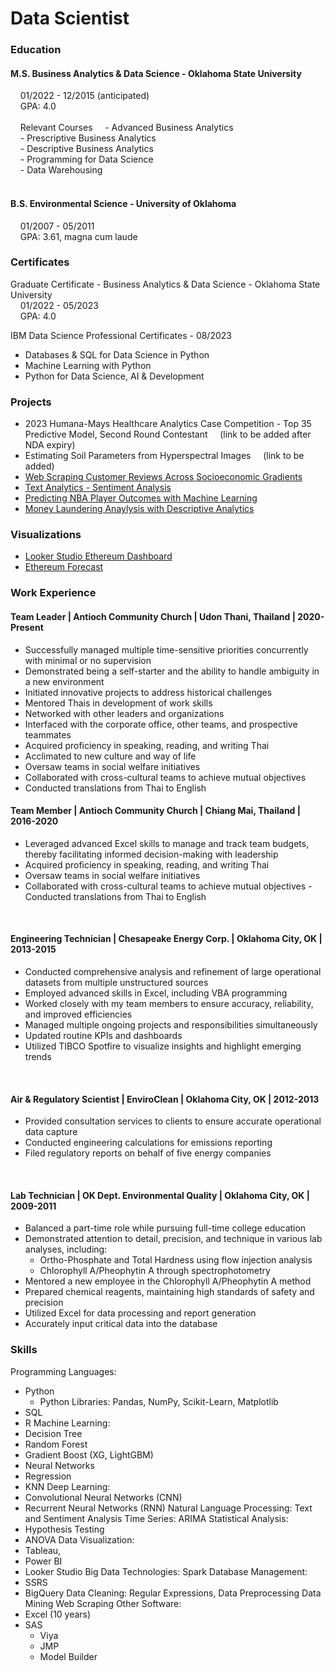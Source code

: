 # Data Scientist

### Education
#### M.S. Business Analytics & Data Science - Oklahoma State University  
&nbsp;&nbsp;&nbsp;&nbsp;01/2022 - 12/2015 (anticipated)<br>
&nbsp;&nbsp;&nbsp;&nbsp;GPA: 4.0<br>
<br>
&nbsp;&nbsp;&nbsp;&nbsp;Relevant Courses
&nbsp;&nbsp;&nbsp;&nbsp;- Advanced Business Analytics<br>
&nbsp;&nbsp;&nbsp;&nbsp;- Prescriptive Business Analytics <br>
&nbsp;&nbsp;&nbsp;&nbsp;- Descriptive Business Analytics <br>
&nbsp;&nbsp;&nbsp;&nbsp;- Programming for Data Science <br>
&nbsp;&nbsp;&nbsp;&nbsp;- Data Warehousing<br>
<br>

#### B.S. Environmental Science - University of Oklahoma
&nbsp;&nbsp;&nbsp;&nbsp;01/2007 - 05/2011<br>
&nbsp;&nbsp;&nbsp;&nbsp;GPA: 3.61, magna cum laude<br>

### Certificates
Graduate Certificate - Business Analytics & Data Science - Oklahoma State University<br>
&nbsp;&nbsp;&nbsp;&nbsp;01/2022 - 05/2023<br>
&nbsp;&nbsp;&nbsp;&nbsp;GPA: 4.0

IBM Data Science Professional Certificates - 08/2023<br>
- Databases & SQL for Data Science in Python 
- Machine Learning with Python
- Python for Data Science, AI & Development

### Projects
- 2023 Humana-Mays Healthcare Analytics Case Competition - Top 35 Predictive Model, Second Round Contestant 
&nbsp;&nbsp;&nbsp;&nbsp;(link to be added after NDA expiry)
- Estimating Soil Parameters from Hyperspectral Images
&nbsp;&nbsp;&nbsp;&nbsp;(link to be added)
- [Web Scraping Customer Reviews Across Socioeconomic Gradients](http://Customer%20Reviews%20Across%20Socioeconomic%20Gradients)
- [Text Analytics - Sentiment Analysis](https://youtu.be/XUOJAnWFNXE?si=W_bSSvfw-6oVeDIx)
- [Predicting NBA Player Outcomes with Machine Learning](https://youtu.be/J8Evj1pHUYk?si=0HYmugG7T1O2Jjo_)
- [Money Laundering Anaylysis with Descriptive Analytics](https://youtu.be/Tj0h7V5KSWk?si=S7JdzrT7RXcYY3mI)

### Visualizations
- [Looker Studio Ethereum Dashboard](/Assets/Looker_Studio_Reporting_-_9_18_23,_10_39 PM.pdf)
- [Ethereum Forecast](Assets/Ethereum_forecast.png)

### Work Experience
#### Team Leader | Antioch Community Church | Udon Thani, Thailand | 2020-Present
- Successfully managed multiple time-sensitive priorities concurrently with minimal or no supervision<br> 
- Demonstrated being a self-starter and the ability to handle ambiguity in a new environment<br>
- Initiated innovative projects to address historical challenges<br>
- Mentored Thais in development of work skills<br>
- Networked with other leaders and organizations<br>
- Interfaced with the corporate office, other teams, and prospective teammates<br>
- Acquired proficiency in speaking, reading, and writing Thai<br>
- Acclimated to new culture and way of life<br>
- Oversaw teams in social welfare initiatives<br>
- Collaborated with cross-cultural teams to achieve mutual objectives<br> 
- Conducted translations from Thai to English<br>
#### Team Member | Antioch Community Church | Chiang Mai, Thailand | 2016-2020
- Leveraged advanced Excel skills to manage and track team budgets, thereby facilitating informed decision-making with leadership
- Acquired proficiency in speaking, reading, and writing Thai<br>
- Oversaw teams in social welfare initiatives<br>
- Collaborated with cross-cultural teams to achieve mutual objectives - Conducted translations from Thai to English<br>
 <br>

#### Engineering Technician | Chesapeake Energy Corp. | Oklahoma City, OK | 2013-2015
- Conducted comprehensive analysis and refinement of large operational datasets from multiple unstructured sources<br>
- Employed advanced skills in Excel, including VBA programming<br>
- Worked closely with my team members to ensure accuracy, reliability, and improved efficiencies<br>
- Managed multiple ongoing projects and responsibilities simultaneously<br>
- Updated routine KPIs and dashboards<br>
- Utilized TIBCO Spotfire to visualize insights and highlight emerging trends<br>
<br>

#### Air & Regulatory Scientist | EnviroClean | Oklahoma City, OK | 2012-2013
- Provided consultation services to clients to ensure accurate operational data capture
- Conducted engineering calculations for emissions reporting<br>
- Filed regulatory reports on behalf of five energy companies<br>
<br>

#### Lab Technician | OK Dept. Environmental Quality | Oklahoma City, OK | 2009-2011
- Balanced a part-time role while pursuing full-time college education<br>
- Demonstrated attention to detail, precision, and technique in various lab analyses, including:<br>
    - Ortho-Phosphate and Total Hardness using flow injection analysis<br>
    - Chlorophyll A/Pheophytin A through spectrophotometry<br>
- Mentored a new employee in the Chlorophyll A/Pheophytin A method<br>
- Prepared chemical reagents, maintaining high standards of safety and precision<br>
- Utilized Excel for data processing and report generation<br>
- Accurately input critical data into the database<br>

### Skills
Programming Languages: 
- Python
    - Python Libraries: Pandas, NumPy, Scikit-Learn, Matplotlib
- SQL
- R
Machine Learning: 
- Decision Tree
- Random Forest
- Gradient Boost (XG, LightGBM)
- Neural Networks
- Regression
- KNN
Deep Learning: 
- Convolutional Neural Networks (CNN)
- Recurrent Neural Networks (RNN)
Natural Language Processing: Text and Sentiment Analysis
Time Series: ARIMA
Statistical Analysis: 
- Hypothesis Testing
- ANOVA
Data Visualization: 
- Tableau,
- Power BI
- Looker Studio
Big Data Technologies: Spark
Database Management: 
- SSRS
- BigQuery
Data Cleaning: Regular Expressions, Data Preprocessing
Data Mining
Web Scraping
Other Software: 
- Excel (10 years)
- SAS
    - Viya
    - JMP
    - Model Builder
